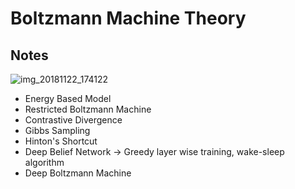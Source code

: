 # Boltzmann Machine Theory

## Notes

![img_20181122_174122](https://user-images.githubusercontent.com/5506152/48921488-8acf4500-eeb9-11e8-80fb-904ff4e4fe1c.jpg)

- Energy Based Model
- Restricted Boltzmann Machine
- Contrastive Divergence
- Gibbs Sampling
- Hinton's Shortcut
- Deep Belief Network -> Greedy layer wise training, wake-sleep algorithm
- Deep Boltzmann Machine
